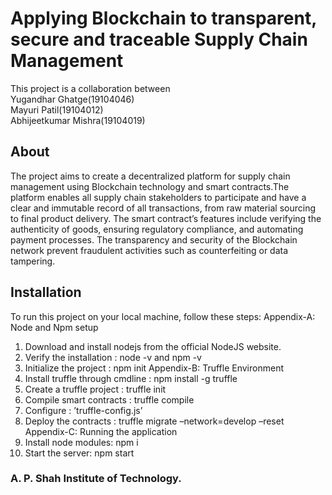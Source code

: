 # Applying Blockchain to transparent, secure and traceable Supply Chain Management

This project is a collaboration between <br>
Yugandhar Ghatge(19104046) <br>
Mayuri Patil(19104012) <br>
Abhijeetkumar Mishra(19104019) <br>


## About
The project aims to create a decentralized platform for supply chain management using Blockchain technology and smart contracts.The platform enables all supply chain stakeholders to participate and have a clear and immutable record of all transactions, from raw material sourcing to final product delivery. The smart contract’s features include verifying the authenticity of goods, ensuring regulatory compliance, and automating payment processes. The transparency and security of the Blockchain network prevent fraudulent activities such as counterfeiting or data tampering.


## Installation
To run this project on your local machine, follow these steps:
Appendix-A: Node and Npm setup
1. Download and install nodejs from the official NodeJS website.
2. Verify the installation : node -v and npm -v
3. Initialize the project : npm init
Appendix-B: Truffle Environment
4. Install truffle through cmdline : npm install -g truffle
5. Create a truffle project : truffle init
6. Compile smart contracts : truffle compile
7. Configure : ’truffle-config.js’
8. Deploy the contracts : truffle migrate –network=develop –reset
Appendix-C: Running the application
9. Install node modules: npm i
10. Start the server: npm start


### A. P. Shah Institute of Technology.

